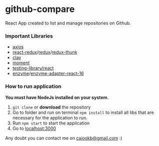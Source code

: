 # github-compare

React App created to list and manage repositories on Github.
  
### Important Libraries
- [axios](https://github.com/axios/axios) 
- [react-redux](https://github.com/reduxjs/react-redux)/[redux](https://github.com/reduxjs/redux)/[redux-thunk](https://github.com/reduxjs/redux-thunk)
- [clay](https://github.com/liferay/clay)
- [moment](https://github.com/moment/moment)
- [testing-library/react](https://github.com/testing-library/react-testing-library)
- [enzyme](https://github.com/enzymejs/enzyme)/[enzyme-adapter-react-16](https://www.npmjs.com/package/enzyme-adapter-react-16)

### How to run application
**You must have NodeJs installed on your system.**

 1. `git clone` or **download** the repository
 2. Go to folder and run on terminal `npm install` to install all libs that are necessary for the application to run.
 3. Run `npm start` to start the application
 4. Go to [localhost:3000](localhost:3000)
 

Any doubt you can contact me on caiookb@gmail.com :)
